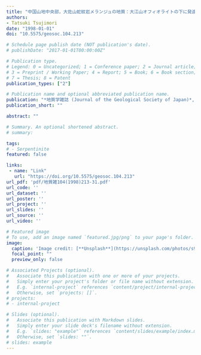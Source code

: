 ```yaml
---
title: "中国山地中央部，大佐山蛇紋岩メランジュの地質：大江山オフィオライトの下に発達した320 Ma 青色片岩を含む蛇紋岩メランジュ [Geology of the Osayama serpentinite melange in the central Chugoku Mountains, southwestern Japan: 320 Ma blueschist-bearing serpentinite melange beneath the Oeyama ophiolite]"
authors:
- Tatsuki Tsujimori
date: "1998-01-01"
doi: "10.5575/geosoc.104.213"

# Schedule page publish date (NOT publication's date).
# publishDate: "2017-01-01T00:00:00Z"

# Publication type.
# Legend: 0 = Uncategorized; 1 = Conference paper; 2 = Journal article;
# 3 = Preprint / Working Paper; 4 = Report; 5 = Book; 6 = Book section;
# 7 = Thesis; 8 = Patent
publication_types: ["2"]

# Publication name and optional abbreviated publication name.
publication: "*地質学雑誌 (Journal of the Geological Society of Japan)*, v. 104, no.  4, p. 213-231, https://doi.org/10.5575/geosoc.104.213"
publication_short: ""

abstract: ""

# Summary. An optional shortened abstract.
# summary: 

tags: 
# - Serpentinite
featured: false

links:
 - name: "Link"
   url: "https://doi.org/10.5575/geosoc.104.213"
url_pdf: 'pdf/地質雑104(1998)213-31.pdf'
url_code: ''
url_dataset: ''
url_poster: ''
url_project: ''
url_slides: ''
url_source: ''
url_video: ''

# Featured image
# To use, add an image named `featured.jpg/png` to your page's folder. 
image: 
  caption: 'Image credit: [**Unsplash**](https://unsplash.com/photos/s9CC2SKySJM)'
  focal_point: ""
  preview_only: false

# Associated Projects (optional).
#   Associate this publication with one or more of your projects.
#   Simply enter your project's folder or file name without extension.
#   E.g. `internal-project` references `content/project/internal-project/index.md`.
#   Otherwise, set `projects: []`.
# projects:
# - internal-project

# Slides (optional).
#   Associate this publication with Markdown slides.
#   Simply enter your slide deck's filename without extension.
#   E.g. `slides: "example"` references `content/slides/example/index.md`.
#   Otherwise, set `slides: ""`.
# slides: example
---
```

